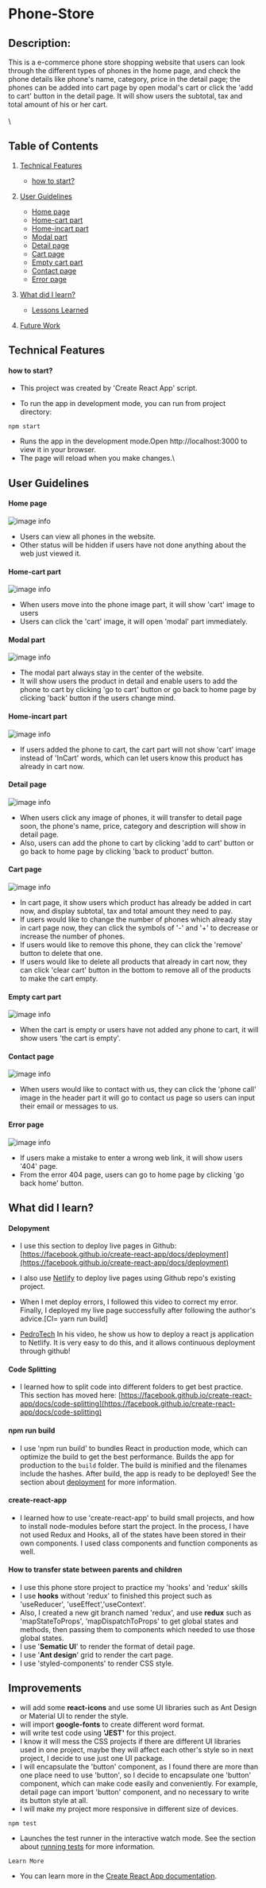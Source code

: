 # Phone-Store

## Description:

This is a e-commerce phone store shopping website that users can look through the different types of phones
in the home page, and check the phone details like phone's name, category, price in the detail page; the phones can be
added into cart page by open modal's cart or click the 'add to cart' button in the detail page.
It will show users the subtotal, tax and total amount of his or her cart.
\
<br/>
\

## Table of Contents

1. [Technical Features](#tech)
   - [how to start?](#start)
2. [User Guidelines](#user)

   - [Home page](#home)
   - [Home-cart part](#homecart)
   - [Home-incart part](#incart)
   - [Modal part](#modal)
   - [Detail page](#detail)
   - [Cart page](#cart)
   - [Empty cart part](#empty)
   - [Contact page](#contact)
   - [Error page](#error)

3. [What did I learn?](#learn)
   - [Lessons Learned](#lessons)
4. [Future Work](#future)

## Technical Features <a id="tech"></a>

#### how to start? <a id="start"></a>

- This project was created by 'Create React App' script.

- To run the app in development mode, you can run from project directory:

`npm start`

- Runs the app in the development mode.Open http://localhost:3000 to view it in your browser.
- The page will reload when you make changes.\

## User Guidelines <a id="user"></a>

#### Home page <a id="home"></a>

![image info](./public/img/home-page.jpeg)

- Users can view all phones in the website.
- Other status will be hidden if users have not done anything about the web just viewed it.

#### Home-cart part <a id="homecart"></a>

![image info](./public/img/home-cart.jpeg)

- When users move into the phone image part, it will show 'cart' image to users
- Users can click the 'cart' image, it will open 'modal' part immediately.

#### Modal part <a id="modal"></a>

![image info](./public/img/modal.jpeg)

- The modal part always stay in the center of the website.
- It will show users the product in detail and enable users to add the phone to cart by clicking 'go to cart' button
  or go back to home page by clicking 'back' button if the users change mind.

#### Home-incart part <a id="incart"></a>

![image info](./public/img/home-incart.jpeg)

- If users added the phone to cart, the cart part will not show 'cart' image
  instead of 'InCart' words, which can let users know this product has already
  in cart now.

#### Detail page<a id="detail"></a>

![image info](./public/img/detail-page.jpeg)

- When users click any image of phones, it will transfer to detail page soon,
  the phone's name, price, category and description will show in detail page.
- Also, users can add the phone to cart by clicking 'add to cart' button or go
  back to home page by clicking 'back to product' button.

#### Cart page<a id="cart"></a>

![image info](./public/img/cart-page.jpeg)

- In cart page, it show users which product has already be added in cart now, and display
  subtotal, tax and total amount they need to pay.
- If users would like to change the number of phones which already stay in cart page now, they can click
  the symbols of '-' and '+' to decrease or increase the number of phones.
- If users would like to remove this phone, they can click the 'remove' button to delete that one.
- If users would like to delete all products that already in cart now, they can click 'clear cart' button in the
  bottom to remove all of the products to make the cart empty.

#### Empty cart part<a id="empty"></a>

![image info](./public/img/empty-cart.jpeg)

- When the cart is empty or users have not added any phone to cart, it will
  show users 'the cart is empty'.

#### Contact page<a id="contact"></a>

![image info](./public/img/contact-page.jpeg)

- When users would like to contact with us, they can click the 'phone call' image in the header part
  it will go to contact us page so users can input their email or messages to us.

#### Error page<a id="error"></a>

![image info](./public/img/error-page.jpeg)

- If users make a mistake to enter a wrong web link, it will show users '404' page.
- From the error 404 page, users can go to home page by clicking 'go back home' button.

## What did I learn?<a id="learn"></a>

#### Delopyment

- I use this section to deploy live pages in Github: [https://facebook.github.io/create-react-app/docs/deployment](https://facebook.github.io/create-react-app/docs/deployment)

- I also use [Netlify](https://www.netlify.com/?utm_source=google&utm_medium=paid_search&utm_campaign=12755510784&adgroup=118788138897&utm_term=netlify&utm_content=kwd-371509120223&creative=514583565825&device=c&matchtype=e&location=9071326&gclid=Cj0KCQjwg_iTBhDrARIsAD3Ib5j3qovL2scHdTLIhKf6BPgQfvjSfufkbBwjZOTySxzgjB4NOpgngKIaArspEALw_wcB) to deploy live pages using Github repo's existing project.

- When I met deploy errors, I followed this video to correct my error. Finally, I deployed my live page successfully after following the author's advice.[CI= yarn run build]

- [PedroTech](https://www.youtube.com/watch?v=8KGLOJHqNMg)
  In his video, he show us how to deploy a react js application to Netlify. It is very easy to do this, and it allows continuous deployment through github!

#### Code Splitting

- I learned how to split code into different folders to get best practice.
  This section has moved here: [https://facebook.github.io/create-react-app/docs/code-splitting](https://facebook.github.io/create-react-app/docs/code-splitting)

#### npm run build

- I use 'npm run build' to bundles React in production mode, which can optimize the build to get the best performance.
  Builds the app for production to the `build` folder.
  The build is minified and the filenames include the hashes.
  After build, the app is ready to be deployed!
  See the section about [deployment](https://facebook.github.io/create-react-app/docs/deployment) for more information.

#### create-react-app

- I learned how to use 'create-react-app' to build small projects, and how to install node-modules before start the project.
  In the process, I have not used Redux and Hooks, all of the states have been stored in their own components.
  I used class components and function components as well.

#### How to transfer state between parents and children

- I use this phone store project to practice my 'hooks' and 'redux' skills
- I use **hooks** without 'redux' to finished this project such as 'useReducer', 'useEffect','useContext'.
- Also, I created a new git branch named 'redux', and use **redux** such as 'mapStateToProps', 'mapDispatchToProps' to get global
  states and methods, then passing them to components which needed to use those global states.
- I use '**Sematic UI**' to render the format of detail page.
- I use '**Ant design**' grid to render the cart page.
- I use 'styled-components' to render CSS style.

## Improvements <a id="future"></a>

- will add some **react-icons** and use some UI libraries such as Ant Design or Material UI to render the style.
- will import **google-fonts** to create different word format.
- will write test code using **'JEST'** for this project.
- I know it will mess the CSS projects if there are different UI libraries used in one project, maybe they will affect each other's style
  so in next project, I decide to use just one UI package.
- I will encapsulate the 'button' component, as I found there are more than one place need to use 'button', so I decide to encapsulate one 'button'
  component, which can make code easily and conveniently. For example, detail page can import 'button' component, and no necessary to write its button style at all.
- I will make my project more responsive in different size of devices.

`npm test`

- Launches the test runner in the interactive watch mode.
  See the section about [running tests](https://facebook.github.io/create-react-app/docs/running-tests) for more information.

`Learn More`

- You can learn more in the [Create React App documentation](https://facebook.github.io/create-react-app/docs/getting-started).
